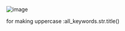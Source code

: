 ![image](https://github.com/user-attachments/assets/55e04916-0274-4179-b1ef-3d0a9b3e0f5b)


for making uppercase :all_keywords.str.title()
